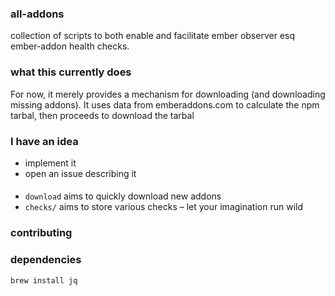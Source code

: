 ### all-addons

collection of scripts to both enable and facilitate ember observer esq ember-addon health checks.

### what this currently does

For now, it merely provides a mechanism for downloading (and downloading
missing addons). It uses data from emberaddons.com to calculate the npm tarbal,
then proceeds to download the tarbal

### I have an idea

* implement it
* open an issue describing it

####

* `download` aims to quickly download new addons
* `checks/` aims to store various checks – let your imagination run wild

### contributing

### dependencies

```sh
brew install jq
```
